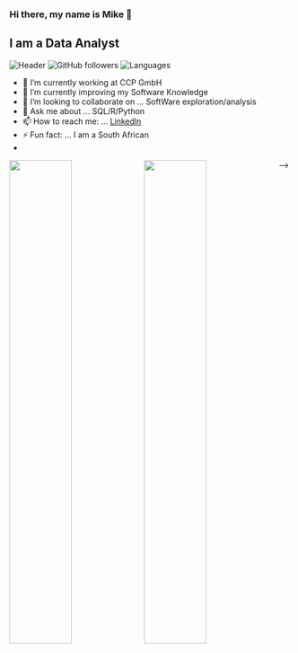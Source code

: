 
### Hi there, my name is Mike 👋
## I am a Data Analyst
![Header](https://example.com/your-header-image.png)
![GitHub followers](https://img.shields.io/github/followers/your-username?label=Followers&style=social)
![Languages](https://img.shields.io/github/languages/count/your-username/your-repo)

- 🔭 I’m currently working at CCP GmbH
- 🌱 I’m currently improving my Software Knowledge 
- 👯 I’m looking to collaborate on ... SoftWare exploration/analysis
- 💬 Ask me about ... SQL/R/Python
- 📫 How to reach me: ... [Linkedln](https://www.linkedin.com/in/mike-bester-0884a8187/)
- ⚡ Fun fact: ... I am a South African
- 
<img align="left" width="47%" src="https://github-readme-stats.vercel.app/api?username=BarendBester&show_icons=true&theme=radical" />
<img align="left" width="47%" src="https://github-readme-stats.vercel.app/api/top-langs/?username=BarendBester&langs_count=8" />




-->

